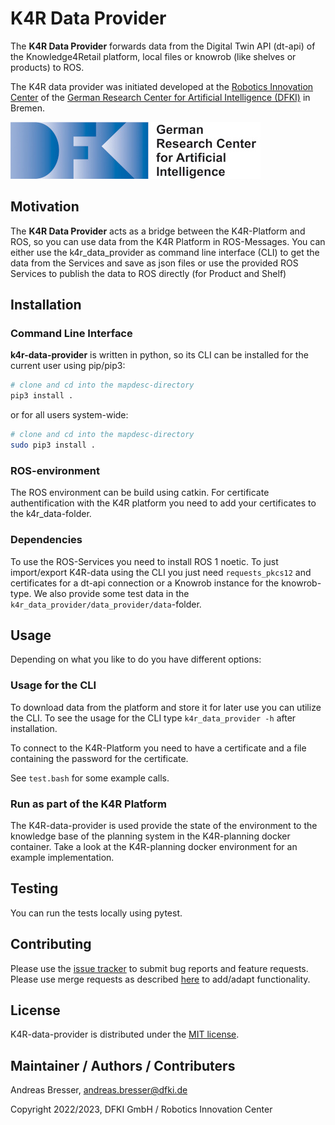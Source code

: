 # K4R Data Provider

The **K4R Data Provider** forwards data from the Digital Twin API (dt-api) of the Knowledge4Retail platform, local files or knowrob (like shelves or products) to ROS.

The K4R data provider was initiated developed at the [Robotics Innovation Center](http://robotik.dfki-bremen.de/en/startpage.html) of the [German Research Center for Artificial Intelligence (DFKI)](http://www.dfki.de) in Bremen.

![](doc/images/DFKI_Logo_e_schrift.jpg)

## Motivation
The **K4R Data Provider** acts as a bridge between the K4R-Platform and ROS, so you can use data from the K4R Platform in ROS-Messages. 
You can either use the k4r_data_provider as command line interface (CLI) to get the data from the Services and save as json files or use the provided ROS Services to publish the data to ROS directly (for Product and Shelf)

## Installation
### Command Line Interface
**k4r-data-provider** is written in python, so its CLI can be installed for the current user using pip/pip3:

```bash
# clone and cd into the mapdesc-directory
pip3 install .
```

or for all users system-wide:
```bash
# clone and cd into the mapdesc-directory
sudo pip3 install .
```

### ROS-environment
The ROS environment can be build using catkin.
For certificate authentification with the K4R platform you need to add your certificates to the k4r_data-folder.

### Dependencies
To use the ROS-Services you need to install ROS 1 noetic.
To just import/export K4R-data using the CLI you just need `requests_pkcs12` and certificates for a dt-api connection or a Knowrob instance for the knowrob-type. We also provide some test data in the `k4r_data_provider/data_provider/data`-folder.

## Usage
Depending on what you like to do you have different options:

### Usage for the CLI
To download data from the platform and store it for later use you can utilize the CLI. To see the usage for the CLI type `k4r_data_provider -h` after installation.

To connect to the K4R-Platform you need to have a certificate and a file containing the password for the certificate.

See `test.bash` for some example calls.

### Run as part of the K4R Platform
The K4R-data-provider is used provide the state of the environment to the knowledge base of the planning system in the K4R-planning docker container.
Take a look at the K4R-planning docker environment for an example implementation.

## Testing
You can run the tests locally using pytest.

## Contributing

Please use the [issue tracker](https://github.com/knowledge4retail/k4r-data-provider/issues) to submit bug reports and feature requests. Please use merge requests as described [here](/CONTRIBUTING.md) to add/adapt functionality. 

## License

K4R-data-provider is distributed under the [MIT license](https://opensource.org/licenses/MIT).

## Maintainer / Authors / Contributers

Andreas Bresser, andreas.bresser@dfki.de

Copyright 2022/2023, DFKI GmbH / Robotics Innovation Center
